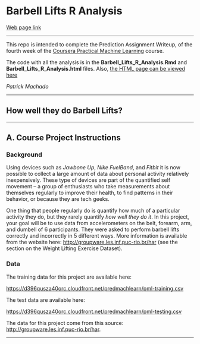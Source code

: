 # Barbell Lifts R Analysis


[Web page link](https://patrickhamachado.github.io/Barbell_Lifts_R_Analysis/Barbell_Lifts_R_Analysis.html)

---

This repo is intended to complete the Prediction Assignment Writeup, of the fourth week of the [Coursera Practical Machine Learning](https://www.coursera.org/learn/practical-machine-learning/peer/R43St/prediction-assignment-writeup) course.

The code with all the analysis is in the **Barbell_Lifts_R_Analysis.Rmd** and  **Barbell_Lifts_R_Analysis.html** files. Also, [the HTML page can be viewed here](https://patrickhamachado.github.io/Barbell_Lifts_R_Analysis/Barbell_Lifts_R_Analysis.html)


*Patrick Machado*

---

## How well they do Barbell Lifts?

---

## A. Course Project Instructions

### Background

Using devices such as *Jawbone Up*, *Nike FuelBand*, and *Fitbit* it is now possible to collect a large amount of data about personal activity relatively inexpensively. These type of devices are part of the quantified self movement – a group of enthusiasts who take measurements about themselves regularly to improve their health, to find patterns in their behavior, or because they are tech geeks. 

One thing that people regularly do is quantify how much of a particular activity they do, but they rarely quantify *how well they do it*. In this project, your goal will be to use data from accelerometers on the belt, forearm, arm, and dumbell of 6 participants. They were asked to perform barbell lifts correctly and incorrectly in 5 different ways. More information is available from the website here: <http://groupware.les.inf.puc-rio.br/har> (see the section on the Weight Lifting Exercise Dataset).



### Data

The training data for this project are available here:

<https://d396qusza40orc.cloudfront.net/predmachlearn/pml-training.csv>

The test data are available here:

<https://d396qusza40orc.cloudfront.net/predmachlearn/pml-testing.csv>

The data for this project come from this source: <http://groupware.les.inf.puc-rio.br/har>. 

---
